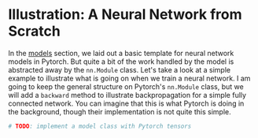 # Illustration: A Neural Network from Scratch

In the [models](getting_started/models.md) section, we laid out a basic
template for neural network models in Pytorch. But quite a bit of the work 
handled by the model is abstracted away by the `nn.Module` class. Let's 
take a look at a simple example to illustrate what is going on when we 
train a neural network. I am going to keep the general structure on 
Pytorch's `nn.Module` class, but we will add a `backward` method to 
illustrate backpropagation for a simple fully connected network. You can
imagine that this is what Pytorch is doing in the background, though their
implementation is not quite this simple.

```python
# TODO: implement a model class with Pytorch tensors
```